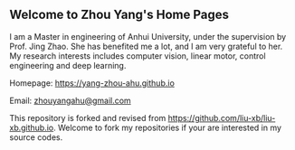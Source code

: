 ## Welcome to Zhou Yang's Home Pages

I am a Master in engineering of Anhui University, under the supervision by Prof. Jing Zhao. She has benefited me a lot, and I am very grateful to her. My research interests includes computer vision, linear motor, control engineering and deep learning.

Homepage: https://yang-zhou-ahu.github.io

Email: zhouyangahu@gmail.com

This repository is forked and revised from https://github.com/liu-xb/liu-xb.github.io. 
Welcome to fork my repositories if your are interested in my source codes.
